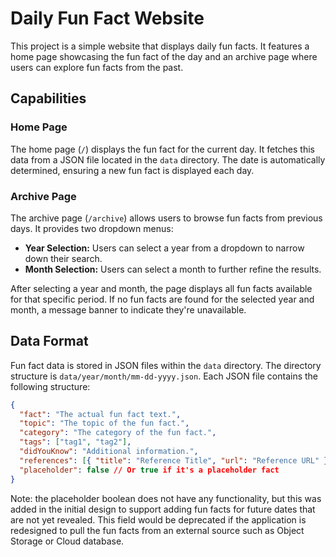 # Daily Fun Fact Website

This project is a simple website that displays daily fun facts. It features a home page showcasing the fun fact of the day and an archive page where users can explore fun facts from the past.

## Capabilities

### Home Page

The home page (`/`) displays the fun fact for the current day.  It fetches this data from a JSON file located in the `data` directory. The date is automatically determined, ensuring a new fun fact is displayed each day.

### Archive Page

The archive page (`/archive`) allows users to browse fun facts from previous days. It provides two dropdown menus:

*   **Year Selection:**  Users can select a year from a dropdown to narrow down their search.
*   **Month Selection:** Users can select a month to further refine the results.

After selecting a year and month, the page displays all fun facts available for that specific period. If no fun facts are found for the selected year and month, a message banner to indicate they're unavailable.

## Data Format

Fun fact data is stored in JSON files within the `data` directory. The directory structure is `data/year/month/mm-dd-yyyy.json`.  Each JSON file contains the following structure:

```json
{
  "fact": "The actual fun fact text.",
  "topic": "The topic of the fun fact.",
  "category": "The category of the fun fact.",
  "tags": ["tag1", "tag2"],
  "didYouKnow": "Additional information.",
  "references": [{ "title": "Reference Title", "url": "Reference URL" }],
  "placeholder": false // Or true if it's a placeholder fact
}
```
Note: the placeholder boolean does not have any functionality, but this was added in the initial design to support adding fun facts for future dates that are not yet revealed. This field would be deprecated if the application is redesigned to pull the fun facts from an external source such as Object Storage or Cloud database.